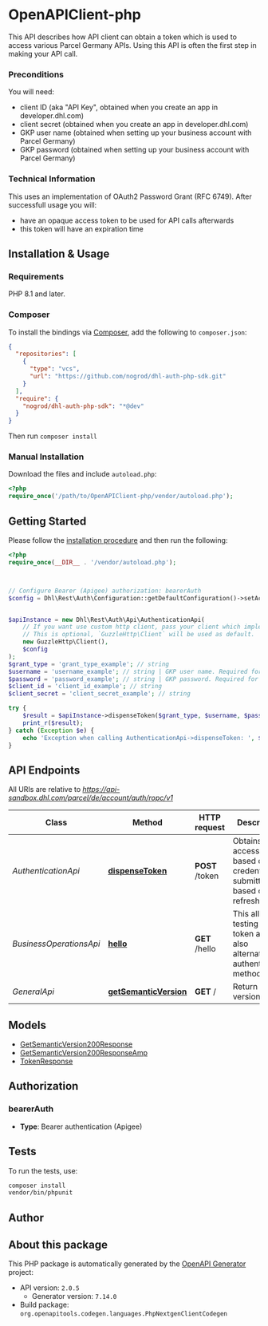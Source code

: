 # OpenAPIClient-php

This API describes how API client can obtain a token which is used to access various Parcel Germany APIs.
Using this API is often the first step in making your API call.
<p><h3>Preconditions</h3> You will need:

* client ID (aka \"API Key\", obtained when you create an app in developer.dhl.com)
* client secret (obtained when you create an app in developer.dhl.com)
* GKP user name (obtained when setting up your business account with Parcel Germany)
* GKP password (obtained when setting up your business account with Parcel Germany)

<h3>Technical Information</h3>
This uses an implementation of OAuth2 Password Grant (RFC 6749). After successfull usage you will:

* have an opaque access token to be used for API calls afterwards 
* this token will have an expiration time



## Installation & Usage

### Requirements

PHP 8.1 and later.

### Composer

To install the bindings via [Composer](https://getcomposer.org/), add the following to `composer.json`:

```json
{
  "repositories": [
    {
      "type": "vcs",
      "url": "https://github.com/nogrod/dhl-auth-php-sdk.git"
    }
  ],
  "require": {
    "nogrod/dhl-auth-php-sdk": "*@dev"
  }
}
```

Then run `composer install`

### Manual Installation

Download the files and include `autoload.php`:

```php
<?php
require_once('/path/to/OpenAPIClient-php/vendor/autoload.php');
```

## Getting Started

Please follow the [installation procedure](#installation--usage) and then run the following:

```php
<?php
require_once(__DIR__ . '/vendor/autoload.php');



// Configure Bearer (Apigee) authorization: bearerAuth
$config = Dhl\Rest\Auth\Configuration::getDefaultConfiguration()->setAccessToken('YOUR_ACCESS_TOKEN');


$apiInstance = new Dhl\Rest\Auth\Api\AuthenticationApi(
    // If you want use custom http client, pass your client which implements `GuzzleHttp\ClientInterface`.
    // This is optional, `GuzzleHttp\Client` will be used as default.
    new GuzzleHttp\Client(),
    $config
);
$grant_type = 'grant_type_example'; // string
$username = 'username_example'; // string | GKP user name. Required for grant_type=password.
$password = 'password_example'; // string | GKP password. Required for grant_type=password.
$client_id = 'client_id_example'; // string
$client_secret = 'client_secret_example'; // string

try {
    $result = $apiInstance->dispenseToken($grant_type, $username, $password, $client_id, $client_secret);
    print_r($result);
} catch (Exception $e) {
    echo 'Exception when calling AuthenticationApi->dispenseToken: ', $e->getMessage(), PHP_EOL;
}

```

## API Endpoints

All URIs are relative to *https://api-sandbox.dhl.com/parcel/de/account/auth/ropc/v1*

Class | Method | HTTP request | Description
------------ | ------------- | ------------- | -------------
*AuthenticationApi* | [**dispenseToken**](docs/Api/AuthenticationApi.md#dispensetoken) | **POST** /token | Obtains an access token based on the credentials submitted or based on the refresh token.
*BusinessOperationsApi* | [**hello**](docs/Api/BusinessOperationsApi.md#hello) | **GET** /hello | This allows testing of the token and also alternative authentication methods.
*GeneralApi* | [**getSemanticVersion**](docs/Api/GeneralApi.md#getsemanticversion) | **GET** / | Return API version

## Models

- [GetSemanticVersion200Response](docs/Model/GetSemanticVersion200Response.md)
- [GetSemanticVersion200ResponseAmp](docs/Model/GetSemanticVersion200ResponseAmp.md)
- [TokenResponse](docs/Model/TokenResponse.md)

## Authorization

### bearerAuth

- **Type**: Bearer authentication (Apigee)

## Tests

To run the tests, use:

```bash
composer install
vendor/bin/phpunit
```

## Author



## About this package

This PHP package is automatically generated by the [OpenAPI Generator](https://openapi-generator.tech) project:

- API version: `2.0.5`
    - Generator version: `7.14.0`
- Build package: `org.openapitools.codegen.languages.PhpNextgenClientCodegen`
